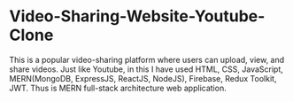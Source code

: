# Video-Sharing-Website-Youtube-Clone
This is a popular video-sharing platform where users can upload, view, and share videos. Just like Youtube, in this I have used HTML, CSS, JavaScript, MERN(MongoDB, ExpressJS, ReactJS, NodeJS), Firebase, Redux Toolkit, JWT. Thus is MERN full-stack architecture web application.
